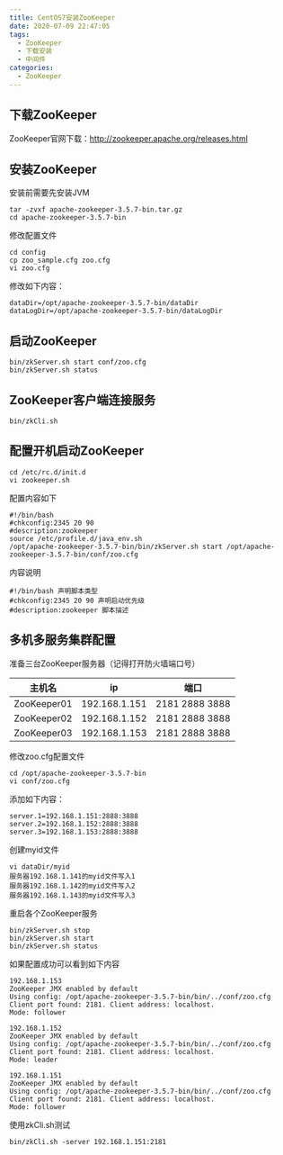 ```yaml
---
title: CentOS7安装ZooKeeper
date: 2020-07-09 22:47:05
tags: 
  - ZooKeeper
  - 下载安装
  - 中间件
categories: 
  - ZooKeeper
---
```


## 下载ZooKeeper

ZooKeeper官网下载：http://zookeeper.apache.org/releases.html

## 安装ZooKeeper

安装前需要先安装JVM

```
tar -zvxf apache-zookeeper-3.5.7-bin.tar.gz
cd apache-zookeeper-3.5.7-bin
```

修改配置文件

```
cd config
cp zoo_sample.cfg zoo.cfg
vi zoo.cfg
```

修改如下内容：

```
dataDir=/opt/apache-zookeeper-3.5.7-bin/dataDir
dataLogDir=/opt/apache-zookeeper-3.5.7-bin/dataLogDir
```

## 启动ZooKeeper

```
bin/zkServer.sh start conf/zoo.cfg
bin/zkServer.sh status
```

## ZooKeeper客户端连接服务

```
bin/zkCli.sh
```

## 配置开机启动ZooKeeper

```
cd /etc/rc.d/init.d
vi zookeeper.sh
```

配置内容如下

```
#!/bin/bash
#chkconfig:2345 20 90
#description:zookeeper
source /etc/profile.d/java_env.sh
/opt/apache-zookeeper-3.5.7-bin/bin/zkServer.sh start /opt/apache-zookeeper-3.5.7-bin/conf/zoo.cfg
```

内容说明

```
#!/bin/bash 声明脚本类型
#chkconfig:2345 20 90 声明启动优先级
#description:zookeeper 脚本描述
```

## 多机多服务集群配置

准备三台ZooKeeper服务器（记得打开防火墙端口号）

| 主机名      | ip            | 端口           |
| ----------- | ------------- | -------------- |
| ZooKeeper01 | 192.168.1.151 | 2181 2888 3888 |
| ZooKeeper02 | 192.168.1.152 | 2181 2888 3888 |
| ZooKeeper03 | 192.168.1.153 | 2181 2888 3888 |

修改zoo.cfg配置文件

```
cd /opt/apache-zookeeper-3.5.7-bin
vi conf/zoo.cfg
```

添加如下内容：

```
server.1=192.168.1.151:2888:3888
server.2=192.168.1.152:2888:3888
server.3=192.168.1.153:2888:3888
```

创建myid文件

```
vi dataDir/myid
服务器192.168.1.141的myid文件写入1
服务器192.168.1.142的myid文件写入2
服务器192.168.1.143的myid文件写入3
```

重启各个ZooKeeper服务

```
bin/zkServer.sh stop
bin/zkServer.sh start
bin/zkServer.sh status
```

如果配置成功可以看到如下内容

```
192.168.1.153
ZooKeeper JMX enabled by default
Using config: /opt/apache-zookeeper-3.5.7-bin/bin/../conf/zoo.cfg
Client port found: 2181. Client address: localhost.
Mode: follower

192.168.1.152
ZooKeeper JMX enabled by default
Using config: /opt/apache-zookeeper-3.5.7-bin/bin/../conf/zoo.cfg
Client port found: 2181. Client address: localhost.
Mode: leader

192.168.1.151
ZooKeeper JMX enabled by default
Using config: /opt/apache-zookeeper-3.5.7-bin/bin/../conf/zoo.cfg
Client port found: 2181. Client address: localhost.
Mode: follower
```

使用zkCli.sh测试

```
bin/zkCli.sh -server 192.168.1.151:2181
```
